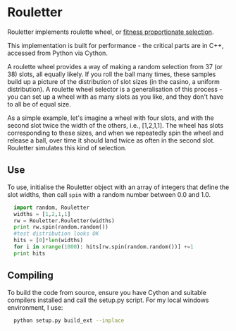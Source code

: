 Rouletter
=========

Rouletter implements roulette wheel, or [fitness proportionate selection](http://en.wikipedia.org/wiki/Fitness_proportionate_selection). 

This implementation is built for performance - the critical parts are in C++, accessed from Python via Cython.

A roulette wheel provides a way of making a random selection from 37 (or 38) slots, all equally likely. If you roll the ball many times, these samples build up a picture of the distribution of slot sizes (in the casino, a uniform distribution). A roulette wheel selector is a generalisation of this process - you can set up a wheel with as many slots as you like, and they don't have to all be of equal size.

As a simple example, let's imagine a wheel with four slots, and with the second slot twice the width of the others, i.e., [1,2,1,1]. The wheel has slots corresponding to these sizes, and when we repeatedly spin the wheel and release a ball, over time it should land twice as often in the second slot. Rouletter simulates this kind of selection.


Use
---

To use, initialise the Rouletter object with an array of integers that define the 
slot widths, then call `spin` with a random number between 0.0 and 1.0.

```python
  import random, Rouletter
  widths = [1,2,1,1]
  rw = Rouletter.Rouletter(widths)
  print rw.spin(random.random())
  #test distribution looks OK
  hits = [0]*len(widths)
  for i in xrange(1000): hits[rw.spin(random.random())] +=1
  print hits
```


Compiling
---------

To build the code from source, ensure you have Cython and suitable compilers installed and call the setup.py script. For my local windows environment, I use:

```bash
  python setup.py build_ext --inplace
```

